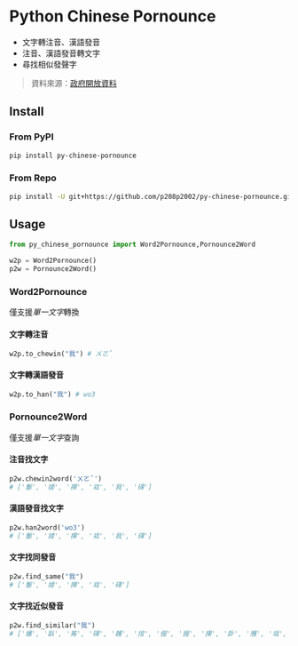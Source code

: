 # Python Chinese Pornounce
- 文字轉注音、漢語發音
- 注音、漢語發音轉文字
- 尋找相似發聲字
> 資料來源：[政府開放資料](https://data.gov.tw/dataset/5961)
## Install
### From PyPI
```sh
pip install py-chinese-pornounce
```
### From Repo
```sh
pip install -U git+https://github.com/p208p2002/py-chinese-pornounce.git
```
## Usage
```python
from py_chinese_pornounce import Word2Pornounce,Pornounce2Word

w2p = Word2Pornounce()
p2w = Pornounce2Word()
```
### Word2Pornounce
僅支援*單一文字*轉換
#### 文字轉注音
```python
w2p.to_chewin("我") # ㄨㄛˇ
```
#### 文字轉漢語發音
```python
w2p.to_han("我") # wo3
```
### Pornounce2Word
僅支援*單一文字*查詢

#### 注音找文字 
```python
p2w.chewin2word('ㄨㄛˇ') 
# ['䰀', '婑', '捰', '㦱', '我', '䂺']
```

#### 漢語發音找文字
```python
p2w.han2word('wo3')
# ['䰀', '婑', '捰', '㦱', '我', '䂺']
```

#### 文字找同發音
```python
p2w.find_same("我")
# ['䰀', '婑', '捰', '㦱', '䂺']
```

#### 文字找近似發音
```python
p2w.find_similar("我")
# ['蠖', '臥', '䇶', '䂺', '䪝', '捾', '偓', '握', '捰', '卧', '雘', '㦱', '濣', '䠎', '楃', '沃', '渥', '䁊', '涴', '幄', '龌', '㓇', '矱', '斡', '㠛', '肟', '齷', '仴', '䰀', '婑', '喔', '腛', '䀑']
```